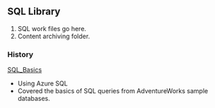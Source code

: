 <!-- FAQ Section Starts -->
## SQL Library
1. SQL work files go here.
2. Content archiving folder.

<!-- FAQ Section Ends -->


<!-- MAP Section Starts -->
### History
[SQL_Basics](https://github.com/mommafish/BCG_Rise/tree/main/SQL_Library/SQL_Basics)
* Using Azure SQL
* Covered the basics of SQL queries from AdventureWorks sample databases.

<!-- MAP Section Ends -->
